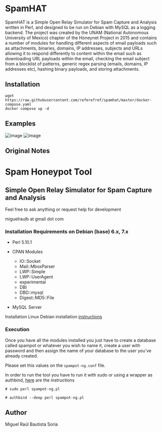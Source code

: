 # SpamHAT
SpamHAT is a Simple Open Relay Simulator for Spam Capture and Analysis written in Perl, and designed to be run on Debian with MySQL as a logging backend. The project was created by the UNAM (National Autonomous University of Mexico) chapter of the Honeynet Project in 2015 and contains a number of modules for handling different aspects of email payloads such as attachments, binaries, domains, IP addresses, subjects and URLs allowing it to respond differently to content within the email such as downloading URL payloads within the email, checking the email subject from a blocklist of patterns, generic regex parsing (emails, domains, IP addresses etc), hashing binary payloads, and storing attachments.

## Installation
```
wget https://raw.githubusercontent.com/referefref/spamhat/master/docker-compose.yaml
docker compose up -d
```

## Examples
![image](https://github.com/referefref/spamhat/assets/56499429/52a5854c-d7fb-4362-9c50-258be9561990)
![image](https://github.com/referefref/spamhat/assets/56499429/7332e72f-cd1a-454d-98f8-0f93aca641ad)


## Original Notes

Spam Honeypot Tool
==================

Simple Open Relay Simulator for Spam Capture and Analysis
---------------------------------------------------------

Feel free to ask anything or request help for development

miguelraulb at gmail dot com

### Installation Requirements on Debian (base) 6.x, 7.x
* Perl 5.10.1
* CPAN Modules
	- IO::Socket
	- Mail::MboxParser
	- LWP::Simple
	- LWP::UserAgent
	- experimental
	- DBI
	- DBD::mysql
	- Digest::MD5::File
	
* MySQL Server

Installation
Linux Debian installation [instructions](https://github.com/miguelraulb/spampot/blob/master/docs/linux_install.md)

### Execution

Once you have all the modules installed you just have to create a database called spampot or whatever you wish to name it, create a user with password and then assign the name of your database to the user you've already created.

Please set this values on the `spampot-ng.conf` file.

In order to run the tool you have to run it with sudo or using a wrapper as authbind, [here](http://mutelight.org/authbind) are the instructions

 `# sudo perl spampot-ng.pl `

 `# authbind --deep perl spampot-ng.pl `

Author
------
Miguel Raúl Bautista Soria

